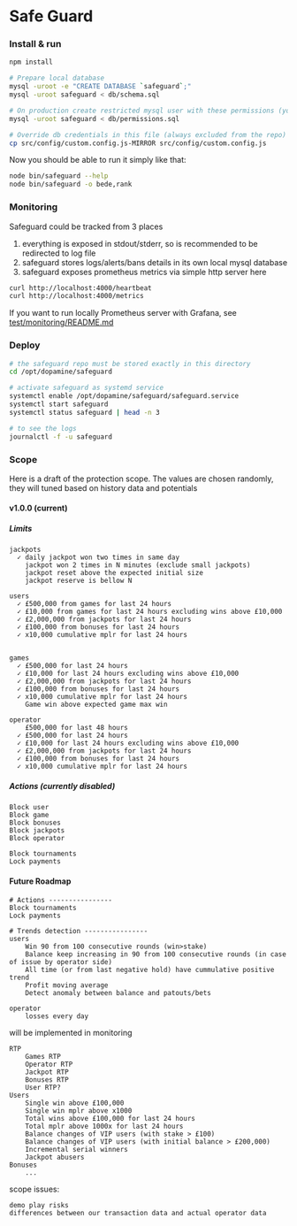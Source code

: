 # Safe Guard

### Install & run

```bash
npm install

# Prepare local database
mysql -uroot -e "CREATE DATABASE `safeguard`;"
mysql -uroot safeguard < db/schema.sql

# On production create restricted mysql user with these permissions (you must set the password inside):
mysql -uroot safeguard < db/permissions.sql

# Override db credentials in this file (always excluded from the repo)
cp src/config/custom.config.js-MIRROR src/config/custom.config.js
```

Now you should be able to run it simply like that:
```bash
node bin/safeguard --help
node bin/safeguard -o bede,rank
```


### Monitoring
Safeguard could be tracked from 3 places
1) everything is exposed in stdout/stderr, so is recommended to be redirected to log file
2) safeguard stores logs/alerts/bans details in its own local mysql database
3) safeguard exposes prometheus metrics via simple http server here
```bash
curl http://localhost:4000/heartbeat
curl http://localhost:4000/metrics
```
If you want to run locally Prometheus server with Grafana, see [test/monitoring/README.md](test/monitoring/README.md) 


### Deploy
```bash
# the safeguard repo must be stored exactly in this directory
cd /opt/dopamine/safeguard

# activate safeguard as systemd service
systemctl enable /opt/dopamine/safeguard/safeguard.service
systemctl start safeguard
systemctl status safeguard | head -n 3

# to see the logs
journalctl -f -u safeguard
```

### Scope
Here is a draft of the protection scope. The values are chosen randomly, they will tuned based on history data and potentials

#### v1.0.0 (current)
##### Limits
```
jackpots
  ✓ daily jackpot won two times in same day
    jackpot won 2 times in N minutes (exclude small jackpots)
    jackpot reset above the expected initial size
    jackpot reserve is bellow N

users
  ✓ £500,000 from games for last 24 hours
  ✓ £10,000 from games for last 24 hours excluding wins above £10,000
  ✓ £2,000,000 from jackpots for last 24 hours
  ✓ £100,000 from bonuses for last 24 hours
  ✓ x10,000 cumulative mplr for last 24 hours


games
  ✓ £500,000 for last 24 hours
  ✓ £10,000 for last 24 hours excluding wins above £10,000
  ✓ £2,000,000 from jackpots for last 24 hours
  ✓ £100,000 from bonuses for last 24 hours
  ✓ x10,000 cumulative mplr for last 24 hours
    Game win above expected game max win

operator
    £500,000 for last 48 hours
  ✓ £500,000 for last 24 hours
  ✓ £10,000 for last 24 hours excluding wins above £10,000
  ✓ £2,000,000 from jackpots for last 24 hours
  ✓ £100,000 from bonuses for last 24 hours
  ✓ x10,000 cumulative mplr for last 24 hours

```
#####  Actions (currently disabled)
```
Block user
Block game
Block bonuses
Block jackpots
Block operator

Block tournaments
Lock payments
```

#### Future Roadmap


```
# Actions ----------------
Block tournaments
Lock payments

# Trends detection ----------------
users
    Win 90 from 100 consecutive rounds (win>stake)
    Balance keep increasing in 90 from 100 consecutive rounds (in case of issue by operator side)
    All time (or from last negative hold) have cummulative positive trend
    Profit moving average
    Detect anomaly between balance and patouts/bets

operator
    losses every day
```

will be implemented in monitoring
```
RTP
    Games RTP
    Operator RTP
    Jackpot RTP
    Bonuses RTP
    User RTP?
Users
    Single win above £100,000
    Single win mplr above x1000
    Total wins above £100,000 for last 24 hours
    Total mplr above 1000x for last 24 hours
    Balance changes of VIP users (with stake > £100)
    Balance changes of VIP users (with initial balance > £200,000)
    Incremental serial winners
    Jackpot abusers
Bonuses
    ...
```

scope issues:
```
demo play risks
differences between our transaction data and actual operator data
```